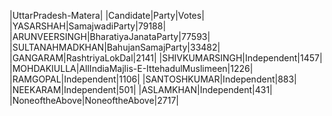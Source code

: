  
|UttarPradesh-Matera|
|Candidate|Party|Votes|
|YASARSHAH|SamajwadiParty|79188|
|ARUNVEERSINGH|BharatiyaJanataParty|77593|
|SULTANAHMADKHAN|BahujanSamajParty|33482|
|GANGARAM|RashtriyaLokDal|2141|
|SHIVKUMARSINGH|Independent|1457|
|MOHDAKIULLA|AllIndiaMajlis-E-IttehadulMuslimeen|1226|
|RAMGOPAL|Independent|1106|
|SANTOSHKUMAR|Independent|883|
|NEEKARAM|Independent|501|
|ASLAMKHAN|Independent|431|
|NoneoftheAbove|NoneoftheAbove|2717|
